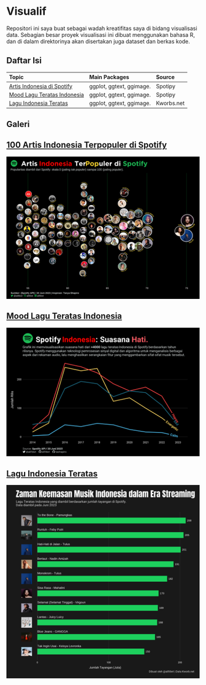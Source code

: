 # Visualif

Repositori ini saya buat sebagai wadah kreatifitas saya di bidang visualisasi data.
Sebagian besar proyek visualisasi ini dibuat menggunakan bahasa R, dan di dalam direktorinya akan disertakan juga dataset dan berkas kode.

## Daftar Isi

| **Topic**                                              | **Main Packages**                     | **Source**                |
|:-------------------------------------------------------|:--------------------------------------|:--------------------------|
| [Artis Indonesia di Spotify](./Spotify-Top-Artis-Indo) | ggplot, ggtext, ggimage.              | Spotipy                   |
| [Mood Lagu Teratas Indonesia](./Spotify-Indo-Mood)     | ggplot, ggtext, ggimage.              | Spotipy                   |
| [Lagu Indonesia Teratas](./Spotify-Top-Tracks-Indo)    | ggplot, ggtext, ggimage.              | Kworbs.net                |

## Galeri
## [100 Artis Indonesia Terpopuler di Spotify](./Spotify-Top-Artis-Indo)
![plot](./Spotify-Top-Artis-Indo/images/plots/indos-popular-artists.png)

## [Mood Lagu Teratas Indonesia](./Spotify-Indo-Mood/spotify-indo-mood.R)
![plot](./Spotify-Indo-Mood/spotify-indo-mood.png)

## [Lagu Indonesia Teratas](./Spotify-Top-Tracks-Indo/spotify-top-tracks-indo.R)
![plot](./Spotify-Top-Tracks-Indo/spotify-top-tracks.png)
